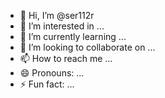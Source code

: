 - 👋 Hi, I’m @ser112r
- 👀 I’m interested in ...
- 🌱 I’m currently learning ...
- 💞️ I’m looking to collaborate on ...
- 📫 How to reach me ...
- 😄 Pronouns: ...
- ⚡ Fun fact: ...

<!---
ser112r/ser112r is a ✨ special ✨ repository because its `README.md` (this file) appears on your GitHub profile.
You can click the Preview link to take a look at your changes.
--->
